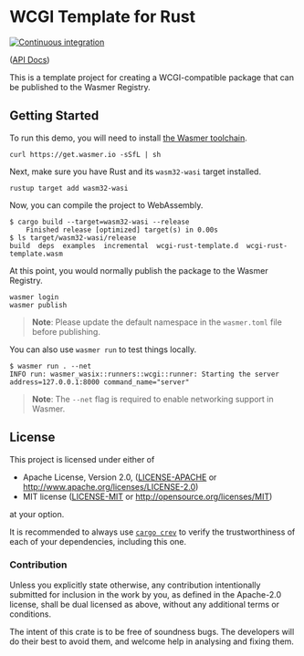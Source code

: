 # WCGI Template for Rust

[![Continuous integration](https://github.com/wasmerio/wcgi-rust-template/workflows/Continuous%20Integration/badge.svg?branch=main)](https://github.com/wasmerio/wcgi-rust-template/actions)

([API Docs][api-docs])

This is a template project for creating a WCGI-compatible package that can be
published to the Wasmer Registry.

## Getting Started

To run this demo, you will need to install [the Wasmer toolchain][install].

```console
curl https://get.wasmer.io -sSfL | sh
```

Next, make sure you have Rust and its `wasm32-wasi` target installed.

```console
rustup target add wasm32-wasi
```

Now, you can compile the project to WebAssembly.

```console
$ cargo build --target=wasm32-wasi --release
    Finished release [optimized] target(s) in 0.00s
$ ls target/wasm32-wasi/release
build  deps  examples  incremental  wcgi-rust-template.d  wcgi-rust-template.wasm
```

At this point, you would normally publish the package to the Wasmer Registry.

```console
wasmer login
wasmer publish
```

> **Note**: Please update the default namespace in the `wasmer.toml` file before publishing.

You can also use `wasmer run` to test things locally.

```console
$ wasmer run . --net
INFO run: wasmer_wasix::runners::wcgi::runner: Starting the server address=127.0.0.1:8000 command_name="server"
```

> **Note**: The `--net` flag is required to enable networking support in Wasmer.

## License

This project is licensed under either of

- Apache License, Version 2.0, ([LICENSE-APACHE](./LICENSE-APACHE.md) or
  <http://www.apache.org/licenses/LICENSE-2.0>)
- MIT license ([LICENSE-MIT](./LICENSE-MIT.md) or
  <http://opensource.org/licenses/MIT>)

at your option.

It is recommended to always use [`cargo crev`][crev] to verify the
trustworthiness of each of your dependencies, including this one.

### Contribution

Unless you explicitly state otherwise, any contribution intentionally
submitted for inclusion in the work by you, as defined in the Apache-2.0
license, shall be dual licensed as above, without any additional terms or
conditions.

The intent of this crate is to be free of soundness bugs. The developers will
do their best to avoid them, and welcome help in analysing and fixing them.

[api-docs]: https://wasmerio.github.io/wcgi-rust-template
[crev]: https://github.com/crev-dev/cargo-crev
[install]: https://docs.wasmer.io/ecosystem/wasmer/getting-started
